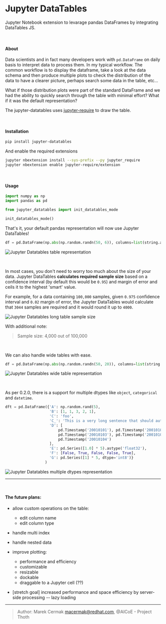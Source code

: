 # Jupyter DataTables

Jupyter Notebook extension to levarage pandas DataFrames by integrating DataTables JS.


<br>

#### About

Data scientists and in fact many developers work with `pd.DataFrame` on daily basis to interpret data to process them. In my typical workflow. The common workflow is to display the dataframe, take a look at the data schema and then produce multiple plots to check the distribution of the data to have a clearer picture, perhaps search some data in the table, etc...

What if those distribution plots were part of the standard DataFrame and we had the ability to quickly search through the table with minimal effort? What if it was the default representation?

The jupyter-datatables uses [jupyter-require](https://github.com/CermakM/jupyter-require) to draw the table.

<br>

#### Installation

```bash
pip install jupyter-datatables
```

And enable the required extensions

```bash
jupyter nbextension install --sys-prefix --py jupyter_require
jupyter nbextension enable jupyter-require/extension
```

<br>

#### Usage

```python
import numpy as np
import pandas as pd

from jupyter_datatables import init_datatables_mode

init_datatables_mode()
```

That's it, your default pandas representation will now use Jupyter DataTables!

```python
df = pd.DataFrame(np.abs(np.random.randn(50, 6)), columns=list(string.ascii_uppercase[:6]))
```

![Jupyter Datatables table representation](https://raw.github.com/CermakM/jupyter-datatables/master/assets/images/jupyter-datatables.png)

<br>

In most cases, you don't need to worry too much about the size of your data. Jupyter DataTables **calculates required sample size** based on a confidence interval (by default this would be `0.95`) and margin of error and ceils it to the highest 'smart' value.

For example, for a data containing `100,000` samples, given `0.975` confidence interval and `0.02` margin of error, the Jupyter DataTables would calculate that `3044` samples are required and it would round it up to `4000`.

![Jupyter Datatables long table sample size](https://raw.github.com/CermakM/jupyter-datatables/master/assets/images/jupyter-datatables-long.png)

With additional note:

> Sample size: 4,000 out of 100,000

<br>

We can also handle wide tables with ease.

```python
df = pd.DataFrame(np.abs(np.random.randn(50, 20)), columns=list(string.ascii_uppercase[:20]))
```

![Jupyter Datatables wide table representation](https://raw.github.com/CermakM/jupyter-datatables/master/assets/images/jupyter-datatables-wide.gif)

<br>

As per 0.2.0, there is a support for multiple dtypes like `object`, `categorical` and `datetime`.


```python
dft = pd.DataFrame({'A': np.random.rand(5),
                    'B': [1, 1, 3, 2, 1],
                    'C': 'foo',
                    'C_': 'This is a very long sentence that should automatically be trimmed',
                    'D': [
                        pd.Timestamp('20010101'), pd.Timestamp('20010102'),
                        pd.Timestamp('20010103'), pd.Timestamp('20010103'),
                        pd.Timestamp('20010104')
                    ],
                    'E': pd.Series([1.0] * 5).astype('float32'),
                    'F': [False, True, False, False, True],
                    'G': pd.Series([1] * 5, dtype='int8')}
                  )
```
![Jupyter Datatables multiple dtypes representation](https://raw.github.com/CermakM/jupyter-datatables/master/assets/images/jupyter-datatables-dtypes.gif)
 
---

<br>

#### The future plans:

- allow custom operations on the table:
    - edit column name
    - edit column type
- handle multi index
- handle nested data
- improve plotting:
    - performance and efficiency
    - customizable
    - resizable
    - dockable
    - draggable to a Jupyter cell (??)
    
- [stretch goal] increased performance and space efficiency by server-side processing -- lazy loading

---

> Author: Marek Cermak <macermak@redhat.com>, @AICoE - Project Thoth
